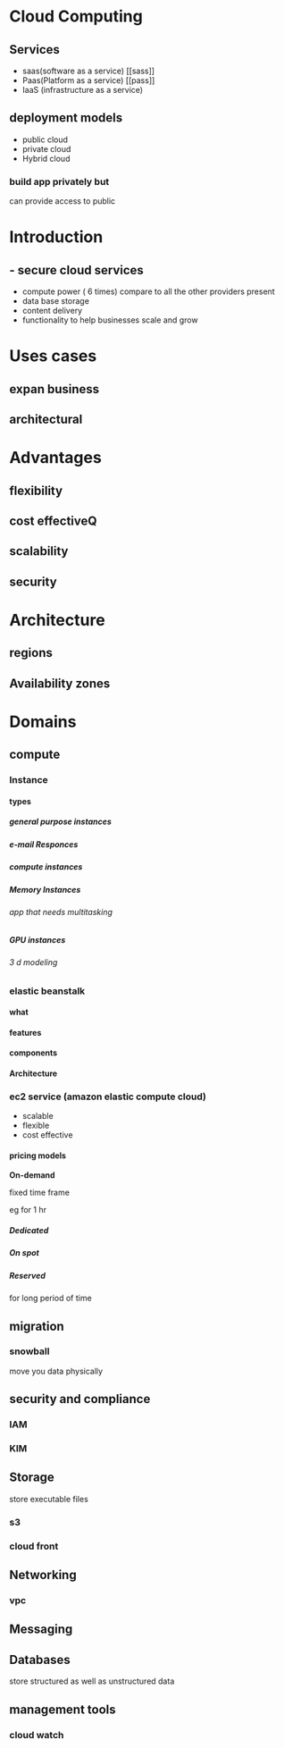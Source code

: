 # Cloud Computing

## Services

- saas(software as a service) [[sass]]
- Paas(Platform as a service) [[pass]]
- IaaS (infrastructure as a service)

## deployment models

- public cloud
- private cloud
- Hybrid cloud

### build app privately but
can provide access to
 public

# Introduction

## - secure cloud services
- compute power ( 6 times) compare to all the other providers present
- data base storage
- content delivery
- functionality to help businesses scale and grow

# Uses cases

## expan business

## architectural

# Advantages

## flexibility

## cost effectiveQ

## scalability

## security

# Architecture

## regions

## Availability  zones

# Domains

## compute

### Instance

#### types

##### general purpose instances

##### e-mail Responces

##### compute instances

##### Memory Instances

###### app that needs multitasking

##### GPU instances

###### 3 d modeling

### elastic beanstalk

#### what

#### features

#### components

#### Architecture

### ec2 service (amazon elastic compute cloud)
- scalable
- flexible
- cost effective

#### pricing models
 
 **On-demand** 

fixed time frame

eg for 1 hr


##### Dedicated

##### On spot

##### Reserved
for long period of time

## migration

### snowball
move you data physically

## security and compliance

### IAM

### KIM

### 

## Storage
store executable files

### s3

### cloud front

## Networking

### vpc

## Messaging

## Databases
store structured as well as unstructured data

## management tools

### cloud watch
